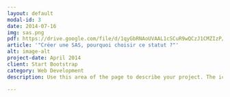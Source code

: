 ```yaml
---
layout: default
modal-id: 3
date: 2014-07-16
img: sas.png
pdf: https://drive.google.com/file/d/1qyGbRNAoUVAAL1cSCuR9wQCzJ1CMZIzP/preview
article: '"Créer une SAS, pourquoi choisir ce statut ?"'
alt: image-alt
project-date: April 2014
client: Start Bootstrap
category: Web Development
description: Use this area of the page to describe your project. The icon above is part of a free icon set by <a href="https://sellfy.com/p/8Q9P/jV3VZ/">Flat Icons</a>. On their website, you can download their free set with 16 icons, or you can purchase the entire set with 146 icons for only $12!

---
```

